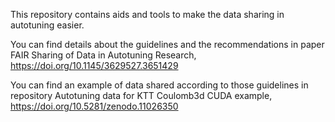 This repository contains aids and tools to make the data sharing in autotuning easier.

You can find details about the guidelines and the recommendations in paper FAIR Sharing of Data in Autotuning Research, https://doi.org/10.1145/3629527.3651429

You can find an example of data shared according to those guidelines in repository Autotuning data for KTT Coulomb3d CUDA example, https://doi.org/10.5281/zenodo.11026350
